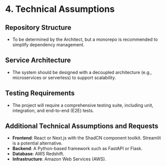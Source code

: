 # 4. Technical Assumptions

## Repository Structure
* To be determined by the Architect, but a monorepo is recommended to simplify dependency management.

## Service Architecture
* The system should be designed with a decoupled architecture (e.g., microservices or serverless) to support scalability.

## Testing Requirements
* The project will require a comprehensive testing suite, including unit, integration, and end-to-end (E2E) tests.

## Additional Technical Assumptions and Requests
* **Frontend**: React or Next.js with the ShadCN component toolkit. Streamlit is a potential alternative.
* **Backend**: A Python-based framework such as FastAPI or Flask.
* **Database**: AWS Redshift.
* **Infrastructure**: Amazon Web Services (AWS).
